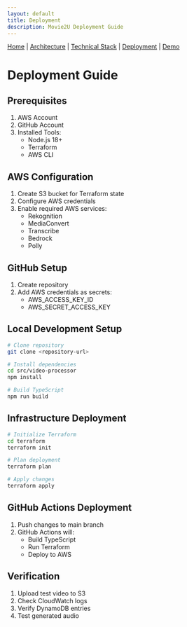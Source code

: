 ```yaml
---
layout: default
title: Deployment
description: Movie2U Deployment Guide
---
```


[Home](./README.md) | 
[Architecture](./architecture.md) | 
[Technical Stack](./technical-stack.md) | 
[Deployment](./deployment.md) | 
[Demo](./demo.md)

# Deployment Guide

## Prerequisites
1. AWS Account
2. GitHub Account
3. Installed Tools:
   - Node.js 18+
   - Terraform
   - AWS CLI

## AWS Configuration
1. Create S3 bucket for Terraform state
2. Configure AWS credentials
3. Enable required AWS services:
   - Rekognition
   - MediaConvert
   - Transcribe
   - Bedrock
   - Polly

## GitHub Setup
1. Create repository
2. Add AWS credentials as secrets:
   - AWS_ACCESS_KEY_ID
   - AWS_SECRET_ACCESS_KEY

## Local Development Setup
```bash
# Clone repository
git clone <repository-url>

# Install dependencies
cd src/video-processor
npm install

# Build TypeScript
npm run build
```

## Infrastructure Deployment
```bash
# Initialize Terraform
cd terraform
terraform init

# Plan deployment
terraform plan

# Apply changes
terraform apply
```

## GitHub Actions Deployment
1. Push changes to main branch
2. GitHub Actions will:
   - Build TypeScript
   - Run Terraform
   - Deploy to AWS

## Verification
1. Upload test video to S3
2. Check CloudWatch logs
3. Verify DynamoDB entries
4. Test generated audio